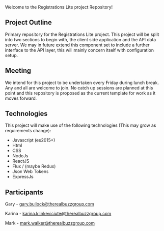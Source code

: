 Welcome to the Registrations Lite project Repository!

Project Outline
---------------
Primary repository for the Registrations Lite project. This project will be split into two sections to begin with, the client side application and the API data server. We may in future extend this component set to include a further interface to the API layer, this will mainly concern itself with configuration setup.

Meeting
-------
We intend for this project to be undertaken every Friday during lunch break. Any and all are welcome to join. No catch up sessions are planned at this point and this repository is proposed as the current template for work as it moves forward.

Technologies
------------
This project will make use of the following technologies (This may grow as requirements change):
* Javascript (es2015+)
* Html
* CSS
* NodeJs
* ReactJS
* Flux / (maybe Redux)
* Json Web Tokens
* ExpressJs

Participants
------------
Gary - gary.bullock@therealbuzzgroup.com

Karina - karina.klinkeviciute@therealbuzzgroup.com

Mark - mark.walker@therealbuzzgroup.com
